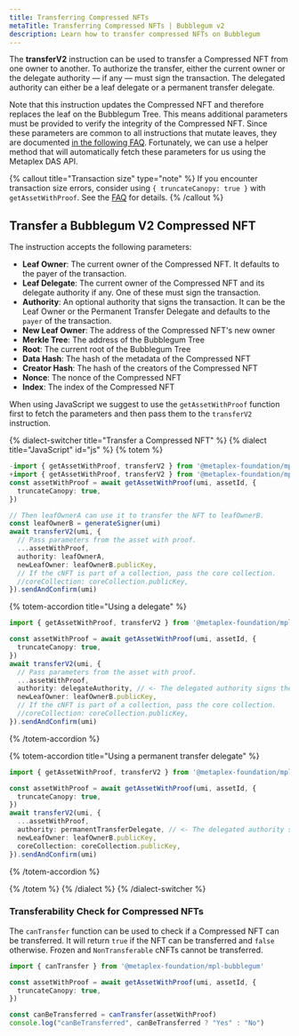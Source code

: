 ```yaml
---
title: Transferring Compressed NFTs
metaTitle: Transferring Compressed NFTs | Bubblegum v2
description: Learn how to transfer compressed NFTs on Bubblegum
---
```


The **transferV2** instruction can be used to transfer a Compressed NFT from one owner to another. To authorize the transfer, either the current owner or the delegate authority — if any — must sign the transaction. The delegated authority can either be a leaf delegate or a permanent transfer delegate.

Note that this instruction updates the Compressed NFT and therefore replaces the leaf on the Bubblegum Tree. This means additional parameters must be provided to verify the integrity of the Compressed NFT. Since these parameters are common to all instructions that mutate leaves, they are documented [in the following FAQ](/bubblegum-v2/faq#replace-leaf-instruction-arguments). Fortunately, we can use a helper method that will automatically fetch these parameters for us using the Metaplex DAS API.

{% callout title="Transaction size" type="note" %}
If you encounter transaction size errors, consider using `{ truncateCanopy: true }` with `getAssetWithProof`. See the [FAQ](/bubblegum-v2/faq#replace-leaf-instruction-arguments) for details.
{% /callout %}

## Transfer a Bubblegum V2 Compressed NFT

The instruction accepts the following parameters:

- **Leaf Owner**: The current owner of the Compressed NFT. It defaults to the payer of the transaction.
- **Leaf Delegate**: The current owner of the Compressed NFT and its delegate authority if any. One of these must sign the transaction.
- **Authority**: An optional authority that signs the transaction. It can be the Leaf Owner or the Permanent Transfer Delegate and defaults to the `payer` of the transaction.
- **New Leaf Owner**: The address of the Compressed NFT's new owner
- **Merkle Tree**: The address of the Bubblegum Tree
- **Root**: The current root of the Bubblegum Tree
- **Data Hash**: The hash of the metadata of the Compressed NFT
- **Creator Hash**: The hash of the creators of the Compressed NFT
- **Nonce**: The nonce of the Compressed NFT
- **Index**: The index of the Compressed NFT

When using JavaScript we suggest to use the `getAssetWithProof` function first to fetch the parameters and then pass them to the `transferV2` instruction.

{% dialect-switcher title="Transfer a Compressed NFT" %}
{% dialect title="JavaScript" id="js" %}
{% totem %}

```ts
-import { getAssetWithProof, transferV2 } from '@metaplex-foundation/mpl-bubblegum'
+import { getAssetWithProof, transferV2 } from '@metaplex-foundation/mpl-bubblegum';
const assetWithProof = await getAssetWithProof(umi, assetId, {
  truncateCanopy: true,
})

// Then leafOwnerA can use it to transfer the NFT to leafOwnerB.
const leafOwnerB = generateSigner(umi)
await transferV2(umi, {
  // Pass parameters from the asset with proof.
  ...assetWithProof,
  authority: leafOwnerA,
  newLeafOwner: leafOwnerB.publicKey,
  // If the cNFT is part of a collection, pass the core collection.
  //coreCollection: coreCollection.publicKey, 
}).sendAndConfirm(umi)
```

{% totem-accordion title="Using a delegate" %}

```ts
import { getAssetWithProof, transferV2 } from '@metaplex-foundation/mpl-bubblegum'

const assetWithProof = await getAssetWithProof(umi, assetId, {
  truncateCanopy: true,
})
await transferV2(umi, {
  // Pass parameters from the asset with proof.
  ...assetWithProof,
  authority: delegateAuthority, // <- The delegated authority signs the transaction.
  newLeafOwner: leafOwnerB.publicKey,
  // If the cNFT is part of a collection, pass the core collection.
  //coreCollection: coreCollection.publicKey, 
}).sendAndConfirm(umi)
```

{% /totem-accordion %}

{% totem-accordion title="Using a permanent transfer delegate" %}

```ts
import { getAssetWithProof, transferV2 } from '@metaplex-foundation/mpl-bubblegum'

const assetWithProof = await getAssetWithProof(umi, assetId, {
  truncateCanopy: true,
})
await transferV2(umi, {
  ...assetWithProof,
  authority: permanentTransferDelegate, // <- The delegated authority signs the transaction.
  newLeafOwner: leafOwnerB.publicKey,
  coreCollection: coreCollection.publicKey, 
}).sendAndConfirm(umi)
```

{% /totem-accordion %}

{% /totem %}
{% /dialect %}
{% /dialect-switcher %}

### Transferability Check for Compressed NFTs

The `canTransfer` function can be used to check if a Compressed NFT can be transferred. It will return `true` if the NFT can be transferred and `false` otherwise. Frozen and `NonTransferable` cNFTs cannot be transferred.

```ts
import { canTransfer } from '@metaplex-foundation/mpl-bubblegum'

const assetWithProof = await getAssetWithProof(umi, assetId, {
  truncateCanopy: true,
})

const canBeTransferred = canTransfer(assetWithProof)
console.log("canBeTransferred", canBeTransferred ? "Yes" : "No")
```